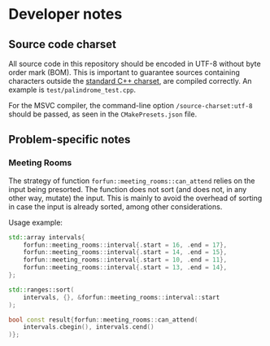 # Developer notes

## Source code charset

All source code in this repository should be encoded in
UTF-8 without byte order mark (BOM). This is important to guarantee sources
containing characters outside the
[standard C++ charset](https://en.cppreference.com/w/cpp/language/charset),
are compiled correctly. An example is `test/palindrome_test.cpp`.

For the MSVC compiler, the command-line option `/source-charset:utf-8`
should be passed, as seen in the `CMakePresets.json` file.

## Problem-specific notes

### Meeting Rooms

The strategy of function `forfun::meeting_rooms::can_attend` relies on the input
being presorted. The function does not sort (and does not, in any other way,
mutate) the input. This is mainly to avoid the overhead of sorting in case the
input is already sorted, among other considerations.

Usage example:

```cpp
std::array intervals{
    forfun::meeting_rooms::interval{.start = 16, .end = 17},
    forfun::meeting_rooms::interval{.start = 14, .end = 15},
    forfun::meeting_rooms::interval{.start = 10, .end = 11},
    forfun::meeting_rooms::interval{.start = 13, .end = 14},
};

std::ranges::sort(
    intervals, {}, &forfun::meeting_rooms::interval::start
);

bool const result{forfun::meeting_rooms::can_attend(
    intervals.cbegin(), intervals.cend()
)};
```
